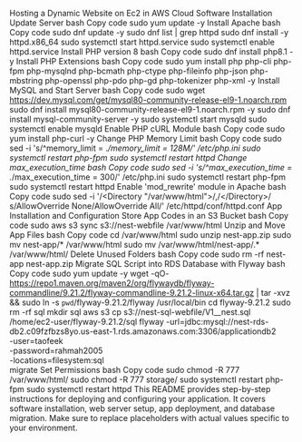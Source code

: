 Hosting a Dynamic Website on Ec2 in AWS Cloud
Software Installation
Update Server
bash
Copy code
sudo yum update -y
Install Apache
bash
Copy code
sudo dnf update -y
sudo dnf list | grep httpd
sudo dnf install -y httpd.x86_64
sudo systemctl start httpd.service
sudo systemctl enable httpd.service
Install PHP version 8
bash
Copy code
sudo dnf install php8.1 -y
Install PHP Extensions
bash
Copy code
sudo yum install php php-cli php-fpm php-mysqlnd php-bcmath php-ctype php-fileinfo php-json php-mbstring php-openssl php-pdo php-gd php-tokenizer php-xml -y
Install MySQL and Start Server
bash
Copy code
sudo wget https://dev.mysql.com/get/mysql80-community-release-el9-1.noarch.rpm
sudo dnf install mysql80-community-release-el9-1.noarch.rpm -y
sudo dnf install mysql-community-server -y
sudo systemctl start mysqld
sudo systemctl enable mysqld
Enable PHP cURL Module
bash
Copy code
sudo yum install php-curl -y
Change PHP Memory Limit
bash
Copy code
sudo sed -i 's/^memory_limit = .*/memory_limit = 128M/' /etc/php.ini
sudo systemctl restart php-fpm
sudo systemctl restart httpd
Change max_execution_time
bash
Copy code
sudo sed -i 's/^max_execution_time = .*/max_execution_time = 300/' /etc/php.ini
sudo systemctl restart php-fpm
sudo systemctl restart httpd
Enable 'mod_rewrite' module in Apache
bash
Copy code
sudo sed -i '/<Directory "\/var\/www\/html">/,/<\/Directory>/ s/AllowOverride None/AllowOverride All/' /etc/httpd/conf/httpd.conf
App Installation and Configuration
Store App Codes in an S3 Bucket
bash
Copy code
sudo aws s3 sync s3://nest-webfile /var/www/html
Unzip and Move App Files
bash
Copy code
cd /var/www/html
sudo unzip nest-app.zip
sudo mv nest-app/* /var/www/html
sudo mv /var/www/html/nest-app/.* /var/www/html/
Delete Unused Folders
bash
Copy code
sudo rm -rf nest-app nest-app.zip
Migrate SQL Script into RDS Database with Flyway
bash
Copy code
sudo yum update -y
wget -qO- https://repo1.maven.org/maven2/org/flywaydb/flyway-commandline/9.21.2/flyway-commandline-9.21.2-linux-x64.tar.gz | tar -xvz && sudo ln -s `pwd`/flyway-9.21.2/flyway /usr/local/bin 
cd flyway-9.21.2
sudo rm -rf sql
mkdir sql
aws s3 cp s3://nest-sql-webfile/V1__nest.sql /home/ec2-user/flyway-9.21.2/sql
flyway  -url=jdbc:mysql://nest-rds-db2.c09fzfbzs8yo.us-east-1.rds.amazonaws.com:3306/applicationdb2 \
    -user=taofeek \
    -password=rahmah2005 \
    -locations=filesystem:sql \
    migrate
Set Permissions
bash
Copy code
sudo chmod -R 777 /var/www/html/
sudo chmod -R 777 storage/
sudo systemctl restart php-fpm
sudo systemctl restart httpd
This README provides step-by-step instructions for deploying and configuring your application. It covers software installation, web server setup, app deployment, and database migration. Make sure to replace placeholders with actual values specific to your environment.
